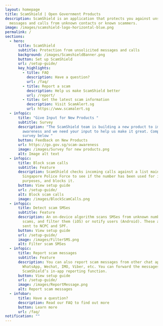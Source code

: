 ```yaml
---
layout: homepage
title: ScamShield | Open Government Products
description: ScamShield is an application that protects you against unsolicited
  messages and calls from unknown contacts or known scammers.
image: /images/scamshield-logo-horizontal-blue.png
permalink: /
sections:
  - hero:
      title: ScamShield
      subtitle: Protection from unsolicited messages and calls
      background: /images/ScamshieldBanner.png
      button: Set up ScamShield
      url: /setup-guide/
      key_highlights:
        - title: FAQ
          description: Have a question?
          url: /faq/
        - title: Report a scam
          description: Help us make ScamShield better
          url: /report/
        - title: Get the latest scam information
          description: Visit ScamAlert.sg
          url: https://www.scamalert.sg
  - infopic:
      title: "Give Input for New Products "
      subtitle: Survey
      description: "The ScamShield team is building a new product to improve scam
        awareness and we need your input to help us make it great. Complete our
        survey below "
      button: Feedback on New Products
      url: https://go.gov.sg/scam-awareness
      image: /images/Survey for new products.png
      alt: Image alt text
  - infopic:
      title: Block scam calls
      subtitle: Feature
      description: ScamShield checks incoming calls against a list maintained by the
        Singapore Police Force to see if the number has been used for illegal
        purposes, and blocks it.
      button: View setup guide
      url: /setup-guide/
      alt: Block scam calls
      image: /images/BlockScamCalls.png
  - infopic:
      title: Detect scam SMSes
      subtitle: Feature
      description: An on-device algorithm scans SMSes from unknown numbers to detect
        scams, and filter them (iOS) or notify users (Android). These are also
        sent to NCPC and SPF.
      button: View setup guide
      url: /setup-guide/
      image: /images/FilterSMS.png
      alt: Filter scam SMSes
  - infopic:
      title: Report scam messages
      subtitle: Feature
      description: You can also report scam messages from other chat apps such as
        WhatsApp, Wechat, IMO, Viber, etc. You can forward the messages via
        ScamShield’s in-app reporting function.
      button: View setup guide
      url: /setup-guide/
      image: /images/ReportMessage.png
      alt: Report scam messages
  - infobar:
      title: Have a question?
      description: Read our FAQ to find out more
      button: Learn more
      url: /faq/
notification: ""
---
```

